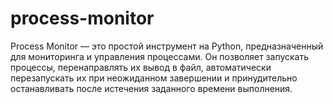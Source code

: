 # process-monitor
Process Monitor — это простой инструмент на Python, предназначенный для мониторинга и управления процессами. Он позволяет запускать процессы, перенаправлять их вывод в файл, автоматически перезапускать их при неожиданном завершении и принудительно останавливать после истечения заданного времени выполнения.
